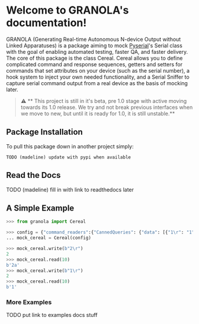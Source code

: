 # Welcome to GRANOLA's documentation!


GRANOLA (Generating Real-time Autonomous N-device Output without Linked Apparatuses) is a package aiming to mock [Pyserial](https://pyserial.readthedocs.io/en/latest/)'s Serial
class with the goal of enabling automated testing, faster QA, and faster delivery. The core of this package is the class
Cereal. Cereal allows you to define complicated command and response sequences, getters and setters for commands that set attributes
on your device (such as the serial number), a hook system to inject your own needed functionality, and a Serial Sniffer to capture serial
command output from a real device as the basis of mocking later.

> :warning: ** This project is still in it's beta, pre 1.0 stage with active moving towards its 1.0 release. We try and not break previous interfaces when we move to new, but until it is ready for 1.0, it is still unstable.**

## Package Installation


To pull this package down in another project simply:

    TODO (madeline) update with pypi when available


## Read the Docs


TODO (madeline) fill in with link to readthedocs later


## A Simple Example

``` python
>>> from granola import Cereal

>>> config = {"command_readers":{"CannedQueries": {"data": [{"1\r": "1", "2\r": ["2a", "2b"]}]}}}
... mock_cereal = Cereal(config)

>>> mock_cereal.write(b"2\r")
2
>>> mock_cereal.read(10)
b'2a'
>>> mock_cereal.write(b"1\r")
2
>>> mock_cereal.read(10)
b'1'
```

### More Examples

TODO put link to examples docs stuff
